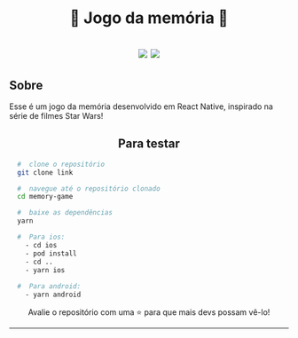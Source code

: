 <h1 align="center">
  🧩 Jogo da memória 🧩
  <p align="center">
  <img src="https://img.shields.io/badge/tech-front--end-green" />

  <a href="https://reactjs.org/">
    <img src="https://img.shields.io/badge/framework-react%20native-blue" />
  </a>
  </p>
</h1>
<h2>
  Sobre
</h2>

<p>
  Esse é um jogo da memória desenvolvido em React Native, inspirado na série de filmes Star Wars! 
</p>

<h2 align="center">
  Para testar
</h2>

```bash
  #  clone o repositório
  git clone link

  #  navegue até o repositório clonado
  cd memory-game

  #  baixe as dependências
  yarn

  #  Para ios:
    - cd ios
    - pod install
    - cd ..
    - yarn ios
   
  #  Para android:
    - yarn android
```

<p align="center">
  Avalie o repositório com uma ⭐ para que mais devs possam vê-lo!
</p>

<hr>
